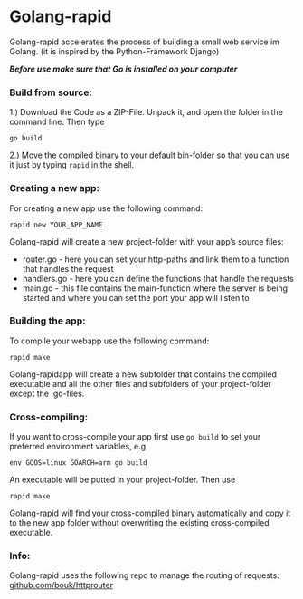 # Golang-rapid




Golang-rapid accelerates the process of building a small web service im Golang.
(it is inspired by the Python-Framework Django)


***Before use make sure that Go is installed on your computer***





### Build from source:

1.) Download the Code as a ZIP-File. Unpack it, and open the folder in the command line. Then type

```
go build
```

2.) Move the compiled binary to your default bin-folder so that you can use it just by typing ```rapid``` in the shell.


### Creating a new app:

For creating a new app use the following command:

```
rapid new YOUR_APP_NAME
```

Golang-rapid will create a new project-folder with your app’s source files:

* router.go   -   here you can set your http-paths and link them to a function that handles the request
* handlers.go -   here you can define the functions that handle the requests
* main.go     -   this file contains the main-function where the server is being started and where you can set the port your app will listen to


### Building the app:

To compile your webapp use the following command:

```
rapid make
```

Golang-rapidapp will create a new subfolder that contains the compiled executable and all the other files and subfolders of your project-folder except the .go-files.


### Cross-compiling:


If you want to cross-compile your app first use ```go build``` to set your preferred environment variables, e.g.
```
env GOOS=linux GOARCH=arm go build
```

An executable will be putted in your project-folder.
Then use 
```
rapid make
```

Golang-rapid will find your cross-compiled binary automatically and copy it to the new app folder without overwriting the existing cross-compiled executable.



### Info:
Golang-rapid uses the following repo to manage the routing of requests: [github.com/bouk/httprouter](https://github.com/bouk/httprouter/)
